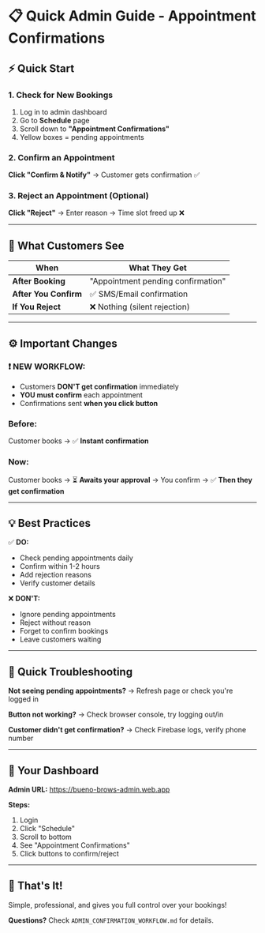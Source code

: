 # 📋 Quick Admin Guide - Appointment Confirmations

## ⚡ Quick Start

### 1. Check for New Bookings
1. Log in to admin dashboard
2. Go to **Schedule** page
3. Scroll down to **"Appointment Confirmations"**
4. Yellow boxes = pending appointments

### 2. Confirm an Appointment
**Click "Confirm & Notify"** → Customer gets confirmation ✅

### 3. Reject an Appointment (Optional)
**Click "Reject"** → Enter reason → Time slot freed up ❌

---

## 🎯 What Customers See

| When | What They Get |
|------|---------------|
| **After Booking** | "Appointment pending confirmation" |
| **After You Confirm** | ✅ SMS/Email confirmation |
| **If You Reject** | ❌ Nothing (silent rejection) |

---

## ⚙️ Important Changes

### ❗ NEW WORKFLOW:
- Customers **DON'T get confirmation** immediately
- **YOU must confirm** each appointment
- Confirmations sent **when you click button**

### Before:
Customer books → ✅ **Instant confirmation**

### Now:
Customer books → ⏳ **Awaits your approval** → You confirm → ✅ **Then they get confirmation**

---

## 💡 Best Practices

✅ **DO:**
- Check pending appointments daily
- Confirm within 1-2 hours
- Add rejection reasons
- Verify customer details

❌ **DON'T:**
- Ignore pending appointments
- Reject without reason
- Forget to confirm bookings
- Leave customers waiting

---

## 🚨 Quick Troubleshooting

**Not seeing pending appointments?**
→ Refresh page or check you're logged in

**Button not working?**
→ Check browser console, try logging out/in

**Customer didn't get confirmation?**
→ Check Firebase logs, verify phone number

---

## 📱 Your Dashboard

**Admin URL:** https://bueno-brows-admin.web.app

**Steps:**
1. Login
2. Click "Schedule"
3. Scroll to bottom
4. See "Appointment Confirmations"
5. Click buttons to confirm/reject

---

## 🎊 That's It!

Simple, professional, and gives you full control over your bookings!

**Questions?** Check `ADMIN_CONFIRMATION_WORKFLOW.md` for details.

